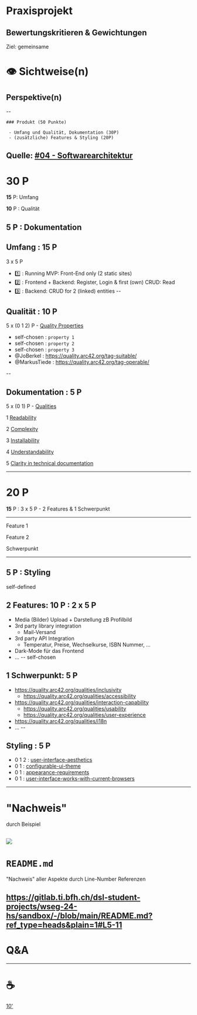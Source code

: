 # Praxisprojekt

Bewertungskritieren & Gewichtungen
--
Ziel: gemeinsame

# 👁️ Sichtweise(n) 

## Perspektive(n)
--
```
### Produkt (50 Punkte) 
  
 - Umfang und Qualität, Dokumentation (30P) 
 - (zusätzliche) Features & Styling (20P) 
```

Quelle: [#04 - Softwarearchitektur](https://github.com/digital-sustainability/module-wseg/blob/c969f4de8d0e72a01709eb50146886cba70e5b27/docs/slides/content/04/01.md?plain=1#L67-L70)
---
# 30 P

**15** P: Umfang 

**10** P : Qualität 

**5** P : Dokumentation
--
## Umfang : 15 P

3 x 5 P

 - 1️⃣ : Running MVP: Front-End only (2 static sites)
 - 2️⃣ : Frontend + Backend: Register, Login & first (own) CRUD: Read
 - 3️⃣ : Backend: CRUD for 2 (linked) entities
--
## Qualität : 10 P

5 x (0 1 2) P - [Quality Properties](https://quality.arc42.org/properties/)
 - self-chosen : `property 1`
 - self-chosen : `property 2`
 - self-chosen : `property 3`
 - @JoBerkel : https://quality.arc42.org/tag-suitable/ 
 - @MarkusTiede : https://quality.arc42.org/tag-operable/

--
## Dokumentation : 5 P

5 x (0 1) P - [Qualities](https://quality.arc42.org/qualities/)

 1 [Readability](https://quality.arc42.org/qualities/code-readability)

 2 [Complexity](https://quality.arc42.org/qualities/code-complexity)

 3 [Installability](https://quality.arc42.org/qualities/installability)

 4 [Understandability](https://quality.arc42.org/qualities/understandability)

 5 [Clarity in technical documentation](https://quality.arc42.org/requirements/clarity-in-technical-documentation)

---
# 20 P

**15** P : 3 x 5 P - 2 Features  & 1 Schwerpunkt 
<hr>

Feature 1

Feature 2

Schwerpunkt

<hr>

**5** P : Styling
--
self-defined

## 2 Features: **10** P : 2 x 5 P 

 - Media (Bilder) Upload + Darstellung zB Profilbild
 - 3rd party library integration
   - Mail-Versand
 - 3rd party API Integration
   - Temperatur, Preise, Wechselkurse, ISBN Nummer, ...
 - Dark-Mode für das Frontend
 - ...
--
self-chosen

## 1 Schwerpunkt: **5** P

 - https://quality.arc42.org/qualities/inclusivity
   - https://quality.arc42.org/qualities/accessibility
 - https://quality.arc42.org/qualities/interaction-capability
   - https://quality.arc42.org/qualities/usability
   - https://quality.arc42.org/qualities/user-experience
 - https://quality.arc42.org/qualities/i18n
 - ... 
--
 ## Styling : **5** P 

 - 0 1 2 : [user-interface-aesthetics](https://quality.arc42.org/qualities/user-interface-aesthetics)
 - 0 1 : [configurable-ui-theme](https://quality.arc42.org/requirements/configurable-ui-theme)
 - 0 1 : [appearance-requirements](https://quality.arc42.org/requirements/appearance-requirements)
 - 0 1 : [user-interface-works-with-current-browsers](https://quality.arc42.org/requirements/user-interface-works-with-current-browsers)
---
# "Nachweis"
durch Beispiel

![](https://images.gutefrage.net/media/fragen/bilder/fehler-beim-beweis-finden/0_full.webp?v=1666169682000)
--
# `README.md`

"Nachweis" aller Aspekte durch Line-Number Referenzen

https://gitlab.ti.bfh.ch/dsl-student-projects/wseg-24-hs/sandbox/-/blob/main/README.md?ref_type=heads&plain=1#L5-11
--
# Q&A
---
# ☕

[10'](https://youtu.be/DcvtwlM1aIE)